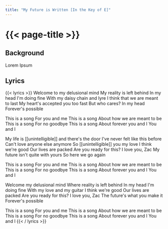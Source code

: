 ```yaml
---
title: "My Future is Written [In the Key of E]"
---
```

# {{< page-title >}}

## Background
Lorem Ipsum

## Lyrics
{{< lyrics >}}
Welcome to my delusional mind
My reality is left behind
In my head I'm doing fine
With my daisy chain and lyre
I think that we are meant to last
My heart's accepted you too fast
But who cares?
In my head
Forever's possible

This is a song
For you and me
This is a song
About how we are meant to be
This is a song
For no goodbye
This is a song
About forever you and I
You and I

My life is [[unintelligible]] and there's the door
I've never felt like this before
Can't love anyone else anymore
So [[unintelligible]] you my love
I think we're good
Our lives are packed
Are you ready for this?
I love you, Zac
My future isn't quite with yours
So here we go again

This is a song
For you and me
This is a song
About how we are meant to be
This is a song
For no goodbye
This is a song
About forever you and I
You and I

Welcome my delusional mind
Where reality is left behind
In my head I'm doing fine
With my love and my guitar
I think we're good
Our lives are packed
Are you ready for this?
I love you, Zac
The future's what you make it
Forever's possible

This is a song
For you and me
This is a song
About how we are meant to be
This is a song
For no goodbye
This is a song
About forever you and I
You and I
{{< / lyrics >}}
